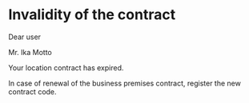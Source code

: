 Invalidity of the contract
=====================================

Dear user

Mr. Ika Motto

Your location contract has expired.

In case of renewal of the business premises contract, register the new contract code.
 
